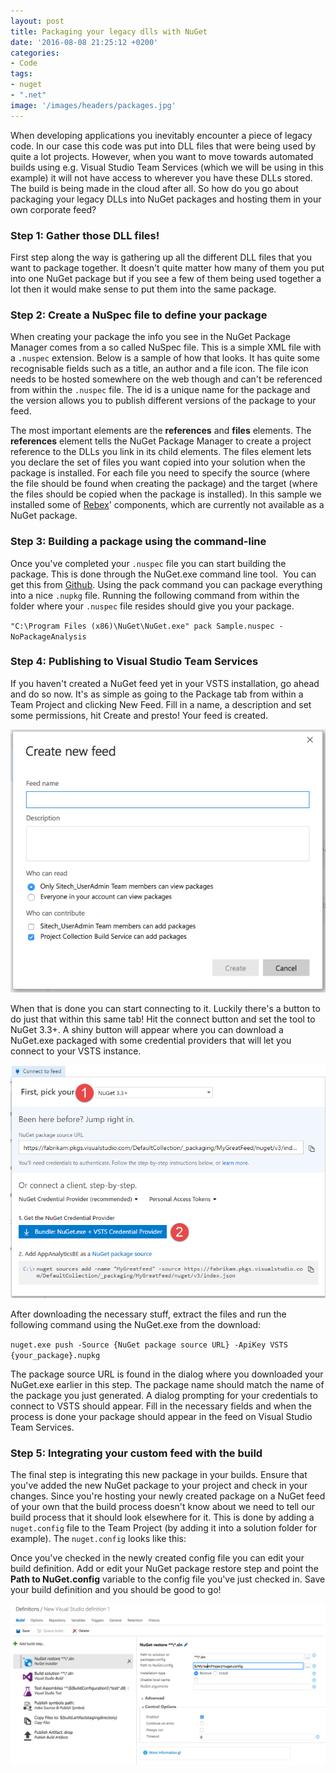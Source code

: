 ```yaml
---
layout: post
title: Packaging your legacy dlls with NuGet
date: '2016-08-08 21:25:12 +0200'
categories:
- Code
tags:
- nuget
- ".net"
image: '/images/headers/packages.jpg'
---
```


When developing applications you inevitably encounter a piece of legacy code. In our case this code was put into DLL files that were being used by quite a lot projects. However, when you want to move towards automated builds using e.g. Visual Studio Team Services (which we will be using in this example) it will not have access to wherever you have these DLLs stored. The build is being made in the cloud after all. So how do you go about packaging your legacy DLLs into NuGet packages and hosting them in your own corporate feed?

### Step 1: Gather those DLL files!

First step along the way is gathering up all the different DLL files that you want to package together. It doesn't quite matter how many of them you put into one NuGet package but if you see a few of them being used together a lot then it would make sense to put them into the same package.

### Step 2: Create a NuSpec file to define your package

When creating your package the info you see in the NuGet Package Manager comes from a so called NuSpec file. This is a simple XML file with a `.nuspec` extension. Below is a sample of how that looks. It has quite some recognisable fields such as a title, an author and a file icon. The file icon needs to be hosted somewhere on the web though and can't be referenced from within the `.nuspec` file. The id is a unique name for the package and the version allows you to publish different versions of the package to your feed.

The most important elements are the **references** and **files** elements. The **references** element tells the NuGet Package Manager to create a project reference to the DLLs you link in its child elements. The files element lets you declare the set of files you want copied into your solution when the package is installed. For each file you need to specify the source (where the file should be found when creating the package) and the target (where the files should be copied when the package is installed). In this sample we installed some of [Rebex](http://rebex.net)' components, which are currently not available as a NuGet package.

<script src="https://gist.github.com/sthewissen/8e67c61e44bacc220dbd825d7d313506.js"></script>

### Step 3: Building a package using the command-line

Once you've completed your `.nuspec` file you can start building the package. This is done through the NuGet.exe command line tool.  You can get this from [Github](https://github.com/nuget). Using the pack command you can package everything into a nice `.nupkg` file. Running the following command from within the folder where your `.nuspec` file resides should give you your package.

`"C:\Program Files (x86)\NuGet\NuGet.exe" pack Sample.nuspec -NoPackageAnalysis`

### Step 4: Publishing to Visual Studio Team Services

If you haven't created a NuGet feed yet in your VSTS installation, go ahead and do so now. It's as simple as going to the Package tab from within a Team Project and clicking New Feed. Fill in a name, a description and set some permissions, hit Create and presto! Your feed is created.

![create-new-feed](/images/posts/create-new-feed.png)

When that is done you can start connecting to it. Luckily there's a button to do just that within this same tab! Hit the connect button and set the tool to NuGet 3.3+. A shiny button will appear where you can download a NuGet.exe packaged with some credential providers that will let you connect to your VSTS instance.

![credential-provider](/images/posts/credential-provider.png)

After downloading the necessary stuff, extract the files and run the following command using the NuGet.exe from the download:

`nuget.exe push -Source {NuGet package source URL} -ApiKey VSTS {your_package}.nupkg`

The package source URL is found in the dialog where you downloaded your NuGet.exe earlier in this step. The package name should match the name of the package you just generated. A dialog prompting for your credentials to connect to VSTS should appear. Fill in the necessary fields and when the process is done your package should appear in the feed on Visual Studio Team Services.

### Step 5: Integrating your custom feed with the build

The final step is integrating this new package in your builds. Ensure that you've added the new NuGet package to your project and check in your changes. Since you're hosting your newly created package on a NuGet feed of your own that the build process doesn't know about we need to tell our build process that it should look elsewhere for it. This is done by adding a `nuget.config` file to the Team Project (by adding it into a solution folder for example). The `nuget.config` looks like this:

<script src="https://gist.github.com/sthewissen/3f3bf5ea681883404b357130840c3d38.js"></script>

Once you've checked in the newly created config file you can edit your build definition. Add or edit your NuGet package restore step and point the **Path to NuGet.config** variable to the config file you've just checked in. Save your build definition and you should be good to go!

![build-definitions](/images/posts/build-definitions.png)